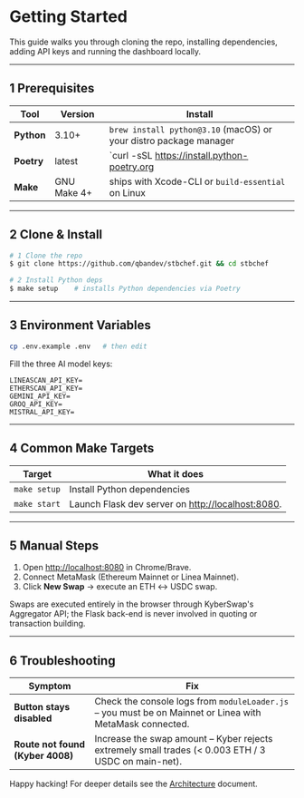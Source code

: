 # Getting Started

This guide walks you through cloning the repo, installing dependencies, adding API keys and running the dashboard locally.

---
## 1  Prerequisites

| Tool | Version | Install |
|------|---------|---------|
| **Python** | 3.10+ | `brew install python@3.10` (macOS) or your distro package manager |
| **Poetry** | latest | `curl -sSL https://install.python-poetry.org | python3 -` |
| **Make** | GNU Make 4+ | ships with Xcode-CLI or `build-essential` on Linux |

---
## 2  Clone & Install

```bash
# 1 Clone the repo
$ git clone https://github.com/qbandev/stbchef.git && cd stbchef

# 2 Install Python deps
$ make setup    # installs Python dependencies via Poetry
```

---
## 3  Environment Variables

```bash
cp .env.example .env   # then edit
```
Fill the three AI model keys:

```dotenv
LINEASCAN_API_KEY=
ETHERSCAN_API_KEY=
GEMINI_API_KEY=
GROQ_API_KEY=
MISTRAL_API_KEY=
```

---
## 4  Common Make Targets

| Target | What it does |
|--------|--------------|
| `make setup` | Install Python dependencies |
| `make start` | Launch Flask dev server on <http://localhost:8080>. |

---
## 5  Manual Steps

1. Open <http://localhost:8080> in Chrome/Brave.
2. Connect MetaMask (Ethereum Mainnet or Linea Mainnet).
3. Click **New Swap** → execute an ETH ↔ USDC swap.

Swaps are executed entirely in the browser through KyberSwap's Aggregator API; the Flask back-end is never involved in quoting or transaction building.

---
## 6  Troubleshooting

| Symptom | Fix |
|---------|-----|
| **Button stays disabled** | Check the console logs from `moduleLoader.js` – you must be on Mainnet or Linea with MetaMask connected. |
| **Route not found (Kyber 4008)** | Increase the swap amount – Kyber rejects extremely small trades (< 0.003 ETH / 3 USDC on main-net). |

Happy hacking!  For deeper details see the [Architecture](architecture.md) document.